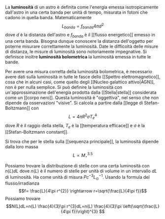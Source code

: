 La **luminosità** di un astro è definita come l'energia emessa isotropicamente dall'astro in una certa banda per unità di tempo, misurata in fotoni che cadono in quella banda. Matematicamente
$$L_{banda}=f_{banda}4\pi d^{2}$$
dove $d$ è la distanza dell'astro e $f_{banda}$ è il [[flusso energetico]] emesso in una certa banda. Bisogna dunque conoscere la distanza dell'oggetto per poterne misurare correttamente la luminosità. Date le difficoltà delle misure di distanza, le misure di luminosità sono notoriamente impegnative. Si definisce inoltre **luminosità bolometrica** la luminosità emessa in tutte le bande.

Per avere una misura corretta della luminosità bolometrica, è necessario avere dati sulla luminosità in tutte le fasce dello [[Spettro elettromagnetico]], cosa che in alcuni casi, come quello degli [[Nucleo galattico attivo|AGN]], non è per nulla semplice. Si può definire la luminosità con un'approssimazione dell'energia prodotta dalla [[Stella|stella]] considerata come un [[corpo nero]]. Questa luminosità è "oggettiva", nel senso che non dipende da osservazioni "visive". Si calcola a partire dalla [[legge di Stefan-Boltzmann]] con
$$L=4\pi R^{2}\sigma T^{4}_{e}$$
dove $R$ è il raggio della stella, $T_{e}$ è la [[temperatura efficace]] e $\sigma$ è la [[Stefan-Boltzmann constant]].

Si trova che per le stella sulla [[sequenza principale]], la luminosità dipende dalla loro massa
$$L\propto M^{3.5}_{\star}$$

Possiamo trovare la distribuzione di stelle con una certa luminosità con $n(L)dL$ dove $n(L)$ è il numero di stelle per unità di volume in un intervallo $dL$ di luminosità. Ha come unità di misura $Pc^{-3}L_{\odot}^{-1}$. Usando la formula del flusso/irradianza
$$f= \frac{L}{4\pi r^{2}} \rightarrow r=\sqrt{\frac{L}{4\pi f}}$$
Possiamo trovare
$$N(L)dL=n(L) \frac{4}{3}\pi r^{3}dL=n(L) \frac{4}{3}\pi \left(\sqrt{\frac{L}{4\pi f}}\right)^{3} $$
